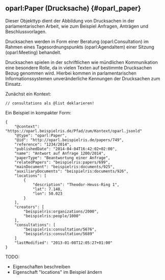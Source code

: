oparl:Paper (Drucksache)  {#oparl_paper}
-----------------------

Dieser Objekttyp dient der Abbildung von Drucksachen in der parlamentarischen
Arbeit, wie zum Beispiel Anfragen, Anträgen und Beschlussvorlagen.

Drucksachen werden in Form einer Beratung (oparl:Consultation) im Rahmen
eines Tagesordnungspunkts (oparl:AgendaItem) einer Sitzung (oparl:Meeting)
behandelt.

Drucksachen spielen in der schriftlichen wie mündlichen Kommunikation eine 
besondere Rolle, da in vielen Texten auf bestimmte Drucksachen Bezug genommen 
wird. Hierbei kommen in parlamentarischen Informationssystemen unveränderliche
Kennungen der Drucksachen zum Einsatz.


Zunächst ein Kontext:

~~~~~  {#paper_context_ex .json}
// consultations als @list deklarieren!
~~~~~

Ein Beispiel in kompakter Form:

~~~~~  {#paper_ex1 .json}
{
    "@context": "https://oparl.beispielris.de/Pfad/zum/Kontext/oparl.jsonld"
    "@type": "oparl:Paper",
    "@id": "http://oparl.beispielris.de/papers/749",
    "reference": "1234/2014",
    "publishedDate": "2014-04-04T16:42:02+02:00",
    "name": "Antwort auf Anfrage 1200/2014",
    "paperType": "Beantwortung einer Anfrage",
    "relatedPapers": "beispielris:papers/699",
    "mainDocument": "beispielris:documents/925",
    "auxiliaryDocuments": "beispielris:documents/926",
    "locations": [
        {
            "description": "Theodor-Heuss-Ring 1",
            "lat": 7.148,
            "lon": 50.023
        }
    ],
    "creators": [
        "beispielris:organizations/2000",
        "beispielris:people/1000"
    ],
    "consultations": [
        "beispielris:consultation/5676",
        "beispielris:consultation/5689"
    ]
    "lastModified": "2013-01-08T12:05:27+01:00"
}
~~~~~

TODO:
* Eigenschaften beschreiben
* Eigenschaft "locations" im Beispiel ändern
